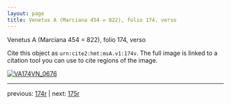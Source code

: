 ```yaml
---
layout: page
title: Venetus A (Marciana 454 = 822), folio 174, verso
---
```


Venetus A (Marciana 454 = 822), folio 174, verso

Cite this object as `urn:cite2:hmt:msA.v1:174v`.  The full image is linked to a citation tool you can use to cite regions of the image.

[![VA174VN_0676](http://www.homermultitext.org/iipsrv?IIIF=/project/homer/pyramidal/deepzoom/hmt/vaimg/2017a/VA174VN_0676.tif/full/800,/0/default.jpg)](http://www.homermultitext.org/ict2/?urn=urn:cite2:hmt:vaimg.2017a:VA174VN_0676) 

---

previous:  [174r](../174r/) | next: [175r](../175r/)